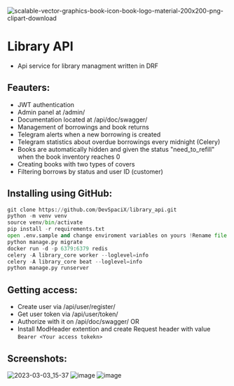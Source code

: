 ![scalable-vector-graphics-book-icon-book-logo-material-200x200-png-clipart-download](https://user-images.githubusercontent.com/102595649/222734460-aad08eaa-c5d2-415e-a5ab-92dbaee20b56.png)

# Library API
- Api service for library managment written in DRF

## Feauters:
- JWT authentication
- Admin panel at /admin/
- Documentation located at /api/doc/swagger/
- Management of borrowings and book returns
- Telegram alerts when a new borrowing is created
- Telegram statistics about overdue borrowings every midnight (Celery)
- Books are automatically hidden and given the status "need_to_refill" when the book inventory reaches 0
- Creating books with two types of covers
- Filtering borrows by status and user ID (customer)


## Installing using GitHub:
```python
git clone https://github.com/DevSpaciX/library_api.git
python -m venv venv
source venv/bin/activate
pip install -r requirements.txt
open .env.sample and change enviroment variables on yours !Rename file from .env.sample to .env
python manage.py migrate
docker run -d -p 6379:6379 redis 
celery -A library_core worker --loglevel=info
celery -A library_core beat --loglevel=info
python manage.py runserver
```
## Getting access:
- Create user via /api/user/register/
- Get user token via /api/user/token/
- Authorize with it on /api/doc/swagger/ OR 
- Install ModHeader extention and create Request header with value ```Bearer <Your access tokekn>```
## Screenshots:
![2023-03-03_15-37](https://user-images.githubusercontent.com/102595649/222734414-b504c4f3-c5e0-42d7-9624-ebb4d298d76f.png)
![image](https://user-images.githubusercontent.com/102595649/222735049-2cbcb9ce-ced1-42a5-8618-b0a92813fcb4.png)
![image](https://user-images.githubusercontent.com/102595649/222735137-ccd60faa-89a0-407c-832f-db957783cc57.png)
